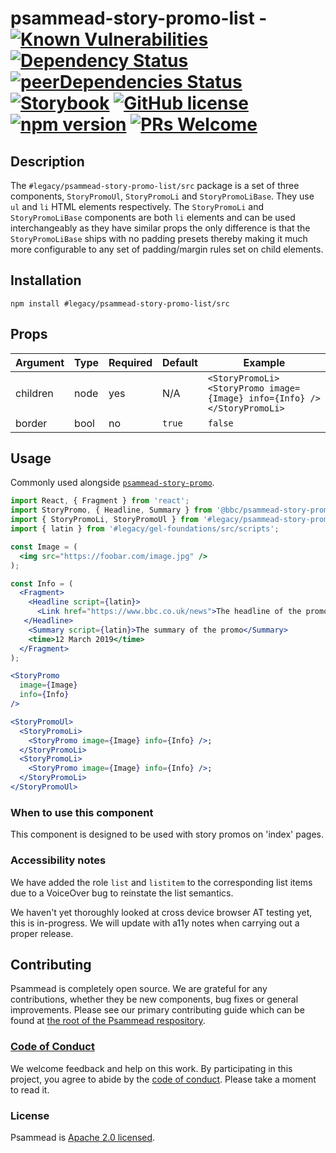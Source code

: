 # psammead-story-promo-list - [![Known Vulnerabilities](https://snyk.io/test/github/bbc/psammead/badge.svg?targetFile=packages%2Fcomponents%2Fpsammead-story-promo-list%2Fpackage.json)](https://snyk.io/test/github/bbc/psammead?targetFile=packages%2Fcomponents%2Fpsammead-story-promo-list%2Fpackage.json) [![Dependency Status](https://david-dm.org/bbc/psammead.svg?path=packages/components/psammead-story-promo)](https://david-dm.org/bbc/psammead?path=packages/components/psammead-story-promo) [![peerDependencies Status](https://david-dm.org/bbc/psammead/peer-status.svg?path=packages/components/psammead-story-promo)](https://david-dm.org/bbc/psammead?path=packages/components/psammead-story-promo&type=peer) [![Storybook](https://raw.githubusercontent.com/storybooks/story-promo-list/master/badge/badge-storybook.svg?sanitize=true)](https://bbc.github.io/psammead/?path=/story/story-promo-list--default) [![GitHub license](https://img.shields.io/badge/license-Apache%202.0-blue.svg)](https://github.com/bbc/psammead/blob/latest/LICENSE) [![npm version](https://img.shields.io/npm/v/#legacy/psammead-story-promo-list/src.svg)](https://www.npmjs.com/package/#legacy/psammead-story-promo-list/src) [![PRs Welcome](https://img.shields.io/badge/PRs-welcome-brightgreen.svg)](https://github.com/bbc/psammead/blob/latest/CONTRIBUTING.md)

## Description

The `#legacy/psammead-story-promo-list/src` package is a set of three components, `StoryPromoUl`, `StoryPromoLi` and `StoryPromoLiBase`. They use `ul` and `li` HTML elements respectively. The `StoryPromoLi` and `StoryPromoLiBase` components are both `li` elements and can be used interchangeably as they have similar props the only difference is that the `StoryPromoLiBase` ships with no padding presets thereby making it much more configurable to any set of padding/margin rules set on child elements.

## Installation

`npm install #legacy/psammead-story-promo-list/src`

## Props

<!-- prettier-ignore -->
| Argument | Type | Required | Default | Example        |
| -------- | ---- | -------- | ------- | -------------- |
| children | node | yes      | N/A     | `<StoryPromoLi><StoryPromo image={Image} info={Info} /></StoryPromoLi>` |
| border   | bool | no       | `true`    | `false` |

## Usage

Commonly used alongside [`psammead-story-promo`](https://github.com/BBC-News/psammead/tree/latest/packages/components/psammead-story-promo).

```jsx
import React, { Fragment } from 'react';
import StoryPromo, { Headline, Summary } from '@bbc/psammead-story-promo';
import { StoryPromoLi, StoryPromoUl } from '#legacy/psammead-story-promo-list/src';
import { latin } from '#legacy/gel-foundations/src/scripts';

const Image = (
  <img src="https://foobar.com/image.jpg" />
);

const Info = (
  <Fragment>
    <Headline script={latin}>
      <Link href="https://www.bbc.co.uk/news">The headline of the promo</Link>
   </Headline>
    <Summary script={latin}>The summary of the promo</Summary>
    <time>12 March 2019</time>
  </Fragment>
);

<StoryPromo
  image={Image}
  info={Info}
/>

<StoryPromoUl>
  <StoryPromoLi>
    <StoryPromo image={Image} info={Info} />;
  </StoryPromoLi>
  <StoryPromoLi>
    <StoryPromo image={Image} info={Info} />;
  </StoryPromoLi>
</StoryPromoUl>

```

### When to use this component

This component is designed to be used with story promos on 'index' pages.

<!-- ### When not to use this component -->

### Accessibility notes

We have added the role `list` and `listitem` to the corresponding list items due to a VoiceOver bug to reinstate the list semantics.

We haven't yet thoroughly looked at cross device browser AT testing yet, this is in-progress. We will update with a11y notes when carrying out a proper release.

<!-- ## Roadmap -->

## Contributing

Psammead is completely open source. We are grateful for any contributions, whether they be new components, bug fixes or general improvements. Please see our primary contributing guide which can be found at [the root of the Psammead respository](https://github.com/bbc/psammead/blob/latest/CONTRIBUTING.md).

### [Code of Conduct](https://github.com/bbc/psammead/blob/latest/CODE_OF_CONDUCT.md)

We welcome feedback and help on this work. By participating in this project, you agree to abide by the [code of conduct](https://github.com/bbc/psammead/blob/latest/CODE_OF_CONDUCT.md). Please take a moment to read it.

### License

Psammead is [Apache 2.0 licensed](https://github.com/bbc/psammead/blob/latest/LICENSE).
